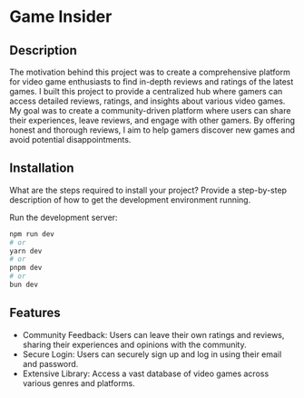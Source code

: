 # Game Insider

## Description

The motivation behind this project was to create a comprehensive platform for video game enthusiasts to find in-depth reviews and ratings of the latest games. I built this project to provide a centralized hub where gamers can access detailed reviews, ratings, and insights about various video games. My goal was to create a community-driven platform where users can share their experiences, leave reviews, and engage with other gamers. By offering honest and thorough reviews, I aim to help gamers discover new games and avoid potential disappointments.

## Installation

What are the steps required to install your project? Provide a step-by-step description of how to get the development environment running.

Run the development server:

```bash
npm run dev
# or
yarn dev
# or
pnpm dev
# or
bun dev
```

## Features

- Community Feedback: Users can leave their own ratings and reviews, sharing their experiences and opinions with the community.
- Secure Login: Users can securely sign up and log in using their email and password.
- Extensive Library: Access a vast database of video games across various genres and platforms.
